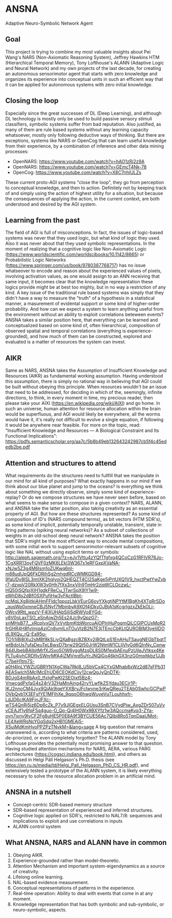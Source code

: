 # ANSNA
Adaptive Neuro-Symbolic Network Agent

Goal
----
This project is trying to combine my most valuable insights about Pei Wang's NARS (Non-Axiomatic Reasoning System), Jeffrey Hawkins HTM (Hierarchical Temporal Memory), Tony Lofthouse's ALANN (Adaptive Logic and Neural Network) and my own projects of the last decade, for creating an autonomous sensorimotor agent that starts with zero knowledge and organizes its experience into conceptual units in such an efficient way that it can be applied for autonomous systems with zero initial knowledge.

Closing the loop
----------------
Especially since the great successes of DL (Deep Learning), and although DL technology is mostly only be used to build passive sensory stimuli classifiers, symbolic systems suffer from bad reputation. Also justified, as many of them are rule based systems without any learning capacity whatsoever, mostly only following deductive ways of thinking. But there are exceptions, systems like NARS or OpenCog that can learn useful knowledge from their experience, by a combination of inference and other data mining processes:
- OpenNARS: https://www.youtube.com/watch?v=hAO1zRj2z9A
- OpenNARS: https://www.youtube.com/watch?v=GEmcT4Nk-78
- OpenCog: https://www.youtube.com/watch?v=X8C7nhIULZs

These current proto-AGI systems "close the loop", they go from perception to conceptual knowledge, and then to action. Definitely not by keeping track of and simply using the action of highest utility for a situation, but because the consequences of applying the action, in the current context, are both understood and desired by the AGI system.

Learning from the past
----------------------
The field of AGI is full of misconceptions. In fact, the issues of logic-based systems was never that they used logic, but what kind of logic they used. Also it was never about that they used symbolic representations. In the moment of realizing that a cognitive logic like Non-Axiomatic Logic (https://www.worldscientific.com/worldscibooks/10.1142/8665) or Probabilistic Logic Networks (https://www.springer.com/us/book/9780387768717) has no issue whatseover to encode and reason about the experienced values of pixels, involving activation values, as one would assign to an ANN receiving that same input, it becomes clear that the knowledge representation these logics provide might be at best too mighty, but in no way a restriction of any kind. A key issue of the traditional rule based systems was simply that they didn't have a way to measure the "truth" of a hypothesis in a statistical manner, a masurement of evidental support or some kind of higher-order probability. And how can we expect a system to learn anything useful from the environment without an ability to exploit correlations beteween events? ANSNA takes a similar position here, that everything can be learned and conceptualized based on some kind of, often hierarchical, composition of observed spatial and temporal correlations (everything is experience-grounded), and how much of them can be constructed, explored and evaluated is a matter of resources the system can invest.

AIKR
----
Same as NARS, ANSNA takes the Assumption of Insufficient Knowledge and Resources (AIKR) as fundamental working assumption. Having understood this assumption, there is simply no rational way in believing that AGI could be built without obeying this principle. When resources wouldn't be an issue that need to be addressed, for deciding in which of the, seemingly, infinite directions, to think, in every moment in time, my precious reader, then please take your AIXI (https://en.wikipedia.org/wiki/AIXI) and go home. In such an universe, human attention for resource allocation within the brain would be superfluous, and AGI would likely be everywhere, all the worms would have it, it's really not difficult to evolve a single equation, if following it would be anywhere near feasible. 
For more on the topic, read: "Insufficient Knowledge and Resources — A Biological Constraint and Its Functional Implications": https://pdfs.semanticscholar.org/aa7c/5b8b49eb132643242987cb5f4c45ededb2be.pdf

Attention and structures to attend
----------------------------------
What requirements do the structures need to fullfill that we manipulate in our mind for all kind of purposes? What exactly happens in our mind if we think about our blue planet and jump to the oceans? Is everything we think about something we directly observe, simply some kind of experience-replay? Or do we compose structures we have never seen before, based on what seems to make sense to compose in a given context? NARS, ALANN, and ANSNA take the latter position, also taking creativity as an essential property of AGI. But how are these structures represented? As some kind of composition of ID's (NARS compound terms), as bit vectors (HTM SDR's), as some kind of implicit, potentially temporally unstable, transient, state in firing patterns (spiking neural networks)? As a subset of collections of weights in an old-school deep neural network? ANSNA takes the position that SDR's might be the most efficient way to encode mental compositions, with some initial work to support sensorimotor-relevant subsets of cognitive logic like NAL without using explicit terms or symbols: http://aleph.sagemath.org/?z=eJy1Vttu4zYQfTfgfxg4QCoCzG1RFIVR76Jo-1CgXRR13oyFQVF0zMK6LEkl3W367x1eRFGxpXVaNA-xNJw5Z3g4M6Ism1oZUKwq6nI-m88udlJpQ6FkDRihSg2mhgdRCcWMKGD94-9faUDv8ISL3mtXK2hqIyoj2QHEQZT4CI2SaKge5jPrtUXQ1V9_hxctPwtYwZvbr7-dzxpV20RkXW3v0Hh7fXs3nxVih9TmHr2zipWCLOczwL-HQ50jSQfpjXIH1gdkFReCu_1TwrSqX9lY1w9-eWhD8s2dBfOSXPufjHw3yFActIBbt-ncMqLXg8jitkiAHmFFldc1ppozLbkVEurG6ovYXkgtjNPYtM1BgKh4XTgRrSDo_qusWp0xmneCBJ5Nyf7MbinbyA9XOf4jDkyOJBjA1sKcgrIgzxZkEkOLj-0Wcy9Rtt_wpzV-F4lXUHAbSiIjSdRWVo8YGd-v8V0oLaxTSO_eSnAiwZh5Es24Jc9yQpzG7-snMHsB77__xRcpIvxQV7xVytbmKtbWorcuAjOPlnHuPoqmQiLCGlPCUxMpR2frGHR4H8fvImiqAziCn8vmILnTOuVIzB2N7E3jTEncCbKLtQUROBIM3yelilDOdL9XQu_rQ-Ea95u-TO1i1jBl8IXu2sMBf8kSLjyQXaBgzcBZBXv2iBQtLpS1EnAHuTSaugNEGbTbqtTwtBdoUs7ufaDeuTeLBwxD7brw29Qt50JrW2NtmW1CLljVlyGd6QInNy_Cpnw944UbebBAlbitMrfXJSxoSOW6yggMzqDL8S0M1exbAEnuPzUjleJVtksx4KePLTu4ivhCRDfIvSWnrMfA4jZMVnrd5uYcJNQlGo46khGX3nzG0mpltkbz1JJbC7beH1tm7S-a0H4lnLYWZUGBRYN1XgCWa7Rkl8_U5bVCx4CYxGMhab8xWz2d87sFPb31AEASwlch5McIMcEhUD6CEOKdCiiv12cwQgJyQnDTK-BDJgS4mRbAx0_tfxIgPwKI2SEOixt5Bz4-VnwcgdPxfaG4s24rV3ZHaMnAjng42ryYLwflkZ5Ydau3ECir1P-IKJ2nnoCM4Jyx9QiAk9iqeYXXBryJFcIwvne3rKwQReu2TEAb0SwhcGCPwPOVbQvb1X3EFsfYE1MFlhXe_9qqoO6hwqWuyeVuTLouhhxfr-LdJD6cIKA9FjnJFXc-wTS4QnRj5jz6Dp6cZk_P7v9JIGEgxELGUsu3SnB7CVydPiw_AxgZDr507uVvvCEAJf1y6fqF5q4guo-O_Qp-Qi4lH0Wx9BXYfz1w3AQccmaKvq3-ZYa-oyn7jxny9IvCF2Fg8uHE5P0E8A9f3BYCUE56Ac7QIbi8Ro5TqnDaaUMot-LE4XeWRsNcYGqSdq2xHB1GMEAj5-X5uiMdKmHvoPPZPzTNvkM=&lang=sage
A big question that remains unanswered is, according to what criteria are patterns considered, used, de-priorized, or even completely forgotten? The ALANN model by Tony Lofthouse provides the potentially most promising answer to that question. Having studied attention mechanisms for NARS, AERA, various FARG architectures (https://cogsci.indiana.edu/book.html), and others as discussed in Helgi Páll Helgason's Ph.D. thesis (see https://en.ru.is/media/td/Helgi_Pall_Helgason_PhD_CS_HR.pdf), and extensively tested a prototype of the ALANN system, it is likely everything necessary to solve the resource allocation problem in an artificial mind.

ANSNA in a nutshell
-------------------
- Concept-centric SDR-based memory structure
- SDR-based representation of experienced and inferred structures.
- Cognitive logic applied on SDR's, restricted to NAL7/8: sequences and implications to exploit and use correlations in inputs
- ALANN control system


What ANSNA, NARS and ALANN have in common
-----------------------------------------
1. Obeying AIKR.
0. Experience-grounded rather than model-theoretic.
1. Attention Mechanism and important system-eigendynamics as a source of creativity.
2. Lifelong online learning.
4. NAL-based evidence measurement.
3. Conceptual representations of patterns in the experience.
5. Real-time operation: Ability to deal with events that come in at any moment.
6. Knowledge representation that has both symbolic and sub-symbolic, or neuro-symbolic, aspects.






